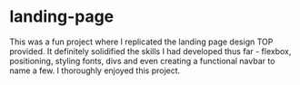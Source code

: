 # landing-page

This was a fun project where I replicated the landing page design TOP provided. It definitely solidified the skills I had developed thus far - flexbox, positioning, styling fonts, divs and even creating a functional navbar to name a few. I thoroughly enjoyed this project.
